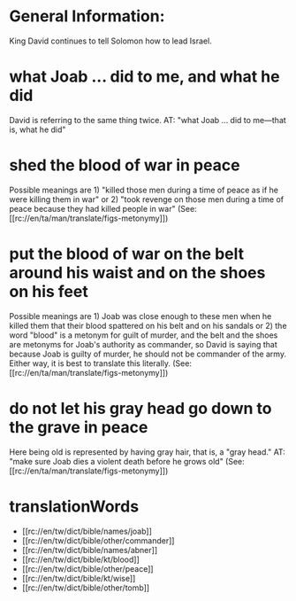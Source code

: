 # General Information:

King David continues to tell Solomon how to lead Israel.

# what Joab ... did to me, and what he did

David is referring to the same thing twice. AT: "what Joab ... did to me—that is, what he did"

# shed the blood of war in peace

Possible meanings are 1) "killed those men during a time of peace as if he were killing them in war" or 2) "took revenge on those men during a time of peace because they had killed people in war" (See: [[rc://en/ta/man/translate/figs-metonymy]])

# put the blood of war on the belt around his waist and on the shoes on his feet

Possible meanings are 1) Joab was close enough to these men when he killed them that their blood spattered on his belt and on his sandals or 2) the word "blood" is a metonym for guilt of murder, and the belt and the shoes are metonyms for Joab's authority as commander, so David is saying that because Joab is guilty of murder, he should not be commander of the army. Either way, it is best to translate this literally. (See: [[rc://en/ta/man/translate/figs-metonymy]])

# do not let his gray head go down to the grave in peace

Here being old is represented by having gray hair, that is, a "gray head." AT: "make sure Joab dies a violent death before he grows old" (See: [[rc://en/ta/man/translate/figs-metonymy]])

# translationWords

* [[rc://en/tw/dict/bible/names/joab]]
* [[rc://en/tw/dict/bible/other/commander]]
* [[rc://en/tw/dict/bible/names/abner]]
* [[rc://en/tw/dict/bible/kt/blood]]
* [[rc://en/tw/dict/bible/other/peace]]
* [[rc://en/tw/dict/bible/kt/wise]]
* [[rc://en/tw/dict/bible/other/tomb]]